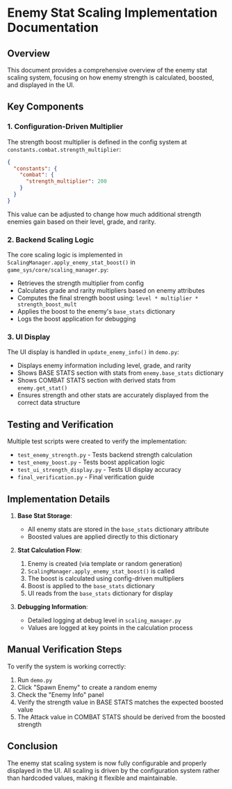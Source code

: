 # Enemy Stat Scaling Implementation Documentation

## Overview
This document provides a comprehensive overview of the enemy stat scaling system, focusing on how enemy strength is calculated, boosted, and displayed in the UI.

## Key Components

### 1. Configuration-Driven Multiplier
The strength boost multiplier is defined in the config system at `constants.combat.strength_multiplier`:

```json
{
  "constants": {
    "combat": {
      "strength_multiplier": 200
    }
  }
}
```

This value can be adjusted to change how much additional strength enemies gain based on their level, grade, and rarity.

### 2. Backend Scaling Logic
The core scaling logic is implemented in `ScalingManager.apply_enemy_stat_boost()` in `game_sys/core/scaling_manager.py`:

- Retrieves the strength multiplier from config
- Calculates grade and rarity multipliers based on enemy attributes
- Computes the final strength boost using: `level * multiplier * strength_boost_mult`
- Applies the boost to the enemy's `base_stats` dictionary
- Logs the boost application for debugging

### 3. UI Display
The UI display is handled in `update_enemy_info()` in `demo.py`:

- Displays enemy information including level, grade, and rarity
- Shows BASE STATS section with stats from `enemy.base_stats` dictionary
- Shows COMBAT STATS section with derived stats from `enemy.get_stat()`
- Ensures strength and other stats are accurately displayed from the correct data structure

## Testing and Verification

Multiple test scripts were created to verify the implementation:
- `test_enemy_strength.py` - Tests backend strength calculation
- `test_enemy_boost.py` - Tests boost application logic
- `test_ui_strength_display.py` - Tests UI display accuracy
- `final_verification.py` - Final verification guide

## Implementation Details

1. **Base Stat Storage**:
   - All enemy stats are stored in the `base_stats` dictionary attribute
   - Boosted values are applied directly to this dictionary

2. **Stat Calculation Flow**:
   1. Enemy is created (via template or random generation)
   2. `ScalingManager.apply_enemy_stat_boost()` is called
   3. The boost is calculated using config-driven multipliers
   4. Boost is applied to the `base_stats` dictionary
   5. UI reads from the `base_stats` dictionary for display

3. **Debugging Information**:
   - Detailed logging at debug level in `scaling_manager.py`
   - Values are logged at key points in the calculation process

## Manual Verification Steps

To verify the system is working correctly:

1. Run `demo.py`
2. Click "Spawn Enemy" to create a random enemy
3. Check the "Enemy Info" panel
4. Verify the strength value in BASE STATS matches the expected boosted value
5. The Attack value in COMBAT STATS should be derived from the boosted strength

## Conclusion

The enemy stat scaling system is now fully configurable and properly displayed in the UI. All scaling is driven by the configuration system rather than hardcoded values, making it flexible and maintainable.
